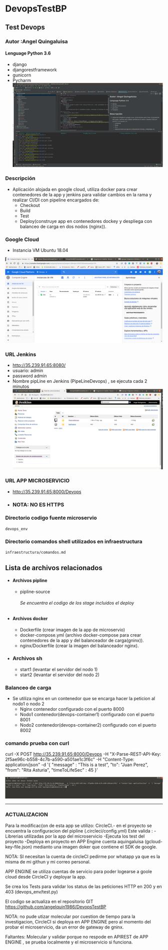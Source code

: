 # DevopsTestBP

## Test Devops
### Autor :Angel Quingaluisa

#### Lenguage Python 3.6
 - django
 - djangorestframework
 - gunicorn
 - Pycharm
![alt text](https://raw.githubusercontent.com/angelquin1986/DevopsTestBP/master/assert/py.png)
### Descripción 
   - Aplicación alojada en google cloud, utiliza docker para  crear contenedores de la app y jenkins  para validar cambios en la rama y realizar CI/DI con pipeline   encargados de:
        - Checkout
        - Build
        - Test
        - Deploy(construye app en contenedores dockey y despliega con balanceo de carga en dos nodos (nginx)).    

### Google Cloud
   -  Instancia VM  Ubuntu 18.04
   
![alt text](https://raw.githubusercontent.com/angelquin1986/DevopsTestBP/master/assert/googleCloud.png)
### URL Jenkins
   - http://35.239.91.65:8080/
   - usuario: admin
   - password admin
   - Nombre pipLine en  Jenkins (PipeLineDevops) , se ejecuta cada 2 minutos
![alt text](https://raw.githubusercontent.com/angelquin1986/DevopsTestBP/master/assert/jenkins.png)   
### URL APP MICROSERVICIO
   - http://35.239.91.65:8000/Devops
   - ### NOTA: NO ES HTTPS
### Directorio codigo fuente microservio
    devops_env

### Directorio comandos shell utilizados en infraestructura 
    infraestructura/comandos.md

## Lista de   archivos relacionados
   - #### Archivos pipline
        - pipline-source
           ###### Se encuentra el codigo de los stage   incluidos el deploy 
   - #### Archivos docker
        - Dockerfile (crear imagen de la app de microservio)
        - docker-compose.yml (archivo docker-compose para crear contenedores de la app y del balanceador de carga(gninx)).    
        - nginx/Dockerfile (crear la imagen del balanceador nginx).
   - ### Archivos sh
        - start1 (levantar el servidor del  nodo 1)
        - start2 (levantar el servidor del  nodo 2)
### Balanceo de carga
   - Se utiliza nginx en un contenedor que se encarga   hacer la peticion al nodo1 o nodo 2
        - Nginx contenedor configurado con el puerto 8000
        - Nodo1 contenedor(devops-container1) configurado con el puerto 8001
        - Nodo2 contenedor(devops-container2) configurado con el puerto 8002
 
             
     
### comando prueba con curl

curl -X POST http://35.239.91.65:8000/Devops   -H "X-Parse-REST-API-Key: 2f5ae96c-b558-4c7b-a590-a501ae1c3f6c" -H "Content-Type: application/json" -d  '{ "message" : "This is a test", "to": "Juan Perez", "from": "Rita Asturia", "timeToLifeSec" : 45 }'

![alt text](https://raw.githubusercontent.com/angelquin1986/DevopsTestBP/master/assert/TestMicroServicio.png)

-----------------------------------------------------------------------------
### ACTUALIZACION
Para la modificac{on de esta app se utilizo:
CircleCI.- en el proyecto se encuentra la configuracion del pipline (.circleci/config.yml)
	Este  valida :
	-Librerias utilizadas por la app del microservicio
	-Ejecuta los test del proyecto 
	-Deploya en proyecto en APP Engine cuenta aquingaluisa (gcloud-key-file.json) medianto una imagen doker que contiene el SDK de google.

NOTA: SI necesitan la cuenta de circleCI pedirme por whatapp ya que es la misma de mi githun y mi correo personal.

APP ENGINE se utiliza cuentas de servicio para poder logearse a goole cloud desde CircleCI y deployar la  app.

Se crea los Tests para validar los status de las peticiones HTTP en 200 y en 403 (devops_env/test.py)


El codigo se actualiza en el repositorio GIT https://github.com/angelquin1986/DevopsTestBP


NOTA: no pude utizar  molecular por cuestion de tiempo para la investigacion, CircleCI si deploya en APP ENGINE pero al momento del probar el microservicio, da un error de gateway de gninx.


Faltantes: Molecular y validar porque no respode en APIREST de APP ENGINE , se prueba localmente  y el microservicio si funciona.

